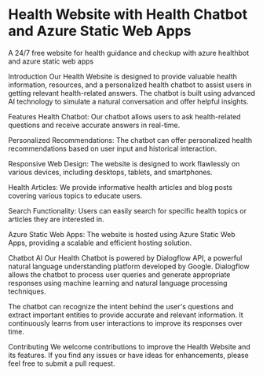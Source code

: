 # Health Website with Health Chatbot and Azure Static Web Apps
A 24/7 free website for health guidance and checkup with azure  healthbot and azure static web apps

Introduction
Our Health Website is designed to provide valuable health information, resources, and a personalized health chatbot to assist users in getting relevant health-related answers. The chatbot is built using advanced AI technology to simulate a natural conversation and offer helpful insights.

Features
Health Chatbot: Our chatbot allows users to ask health-related questions and receive accurate answers in real-time.

Personalized Recommendations: The chatbot can offer personalized health recommendations based on user input and historical interaction.

Responsive Web Design: The website is designed to work flawlessly on various devices, including desktops, tablets, and smartphones.

Health Articles: We provide informative health articles and blog posts covering various topics to educate users.

Search Functionality: Users can easily search for specific health topics or articles they are interested in.

Azure Static Web Apps: The website is hosted using Azure Static Web Apps, providing a scalable and efficient hosting solution.

Chatbot AI
Our Health Chatbot is powered by Dialogflow API, a powerful natural language understanding platform developed by Google. Dialogflow allows the chatbot to process user queries and generate appropriate responses using machine learning and natural language processing techniques.

The chatbot can recognize the intent behind the user's questions and extract important entities to provide accurate and relevant information. It continuously learns from user interactions to improve its responses over time.

Contributing
We welcome contributions to improve the Health Website and its features. If you find any issues or have ideas for enhancements, please feel free to submit a pull request.

